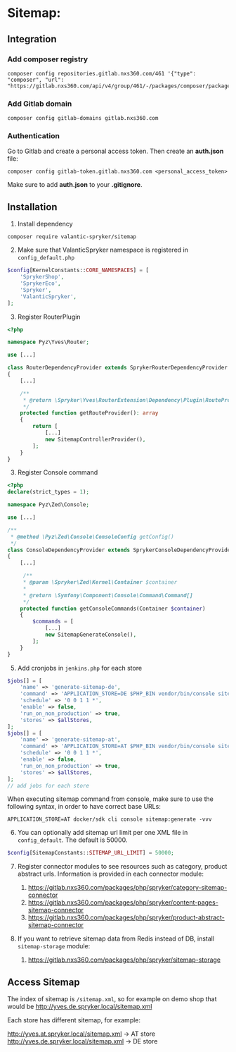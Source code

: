 # Sitemap:

## Integration

### Add composer registry
```
composer config repositories.gitlab.nxs360.com/461 '{"type": "composer", "url": "https://gitlab.nxs360.com/api/v4/group/461/-/packages/composer/packages.json"}'
```

### Add Gitlab domain
```
composer config gitlab-domains gitlab.nxs360.com
```

### Authentication
Go to Gitlab and create a personal access token. Then create an **auth.json** file:
```
composer config gitlab-token.gitlab.nxs360.com <personal_access_token>
```

Make sure to add **auth.json** to your **.gitignore**.

## Installation

1. Install dependency
```
composer require valantic-spryker/sitemap
```

2. Make sure that ValanticSpryker namespace is registered in `config_default.php`

```php
$config[KernelConstants::CORE_NAMESPACES] = [
    'SprykerShop',
    'SprykerEco',
    'Spryker',
    'ValanticSpryker',
];
```

3. Register RouterPlugin
```php
<?php

namespace Pyz\Yves\Router;

use [...]

class RouterDependencyProvider extends SprykerRouterDependencyProvider
{
    [...]

    /**
     * @return \Spryker\Yves\RouterExtension\Dependency\Plugin\RouteProviderPluginInterface[]
     */
    protected function getRouteProvider(): array
    {
        return [
            [...]
            new SitemapControllerProvider(),
        ];
    }
}
```

3. Register Console command
```php
<?php
declare(strict_types = 1);

namespace Pyz\Zed\Console;

use [...]

/**
 * @method \Pyz\Zed\Console\ConsoleConfig getConfig()
 */
class ConsoleDependencyProvider extends SprykerConsoleDependencyProvider
{
    [...]

     /**
     * @param \Spryker\Zed\Kernel\Container $container
     *
     * @return \Symfony\Component\Console\Command\Command[]
     */
    protected function getConsoleCommands(Container $container)
    {
        $commands = [
            [...]
            new SitemapGenerateConsole(),
        ];
    }
}
```

5. Add cronjobs in `jenkins.php` for each store

```php
$jobs[] = [
    'name' => 'generate-sitemap-de',
    'command' => 'APPLICATION_STORE=DE $PHP_BIN vendor/bin/console sitemap:generate -vvv',
    'schedule' => '0 0 1 1 *',
    'enable' => false,
    'run_on_non_production' => true,
    'stores' => $allStores,
];
$jobs[] = [
    'name' => 'generate-sitemap-at',
    'command' => 'APPLICATION_STORE=AT $PHP_BIN vendor/bin/console sitemap:generate -vvv',
    'schedule' => '0 0 1 1 *',
    'enable' => false,
    'run_on_non_production' => true,
    'stores' => $allStores,
];
// add jobs for each store
```

When executing sitemap command from console, make sure to use the following syntax, in order to have correct base URLs:

`APPLICATION_STORE=AT docker/sdk cli console sitemap:generate -vvv`

6. You can optionally add sitemap url limit per one XML file in `config_default`. The default is 50000.

```php
$config[SitemapConstants::SITEMAP_URL_LIMIT] = 50000;
```

7. Register connector modules to see resources such as category, product abstract urls. Information is provided in each connector module:
   1. https://gitlab.nxs360.com/packages/php/spryker/category-sitemap-connector
   2. https://gitlab.nxs360.com/packages/php/spryker/content-pages-sitemap-connector
   3. https://gitlab.nxs360.com/packages/php/spryker/product-abstract-sitemap-connector

8. If you want to retrieve sitemap data from Redis instead of DB, install `sitemap-storage` module:
   1. https://gitlab.nxs360.com/packages/php/spryker/sitemap-storage

## Access Sitemap

The index of sitemap is `/sitemap.xml`, so for example on demo shop that would be http://yves.de.spryker.local/sitemap.xml

Each store has different sitemap, for example:

http://yves.at.spryker.local/sitemap.xml -> AT store
http://yves.de.spryker.local/sitemap.xml -> DE store
